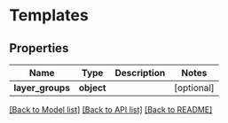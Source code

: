 # Templates

## Properties
Name | Type | Description | Notes
------------ | ------------- | ------------- | -------------
**layer_groups** | **object** |  | [optional] 

[[Back to Model list]](../README.md#documentation-for-models) [[Back to API list]](../README.md#documentation-for-api-endpoints) [[Back to README]](../README.md)


